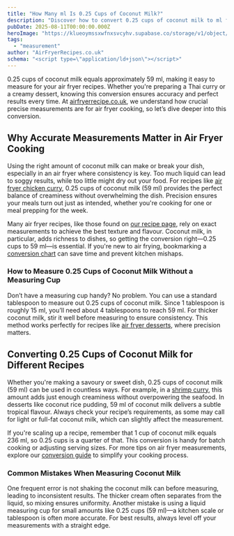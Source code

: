 ```yaml
---
title: "How Many ml Is 0.25 Cups of Coconut Milk?"
description: "Discover how to convert 0.25 cups of coconut milk to ml for perfect air fryer recipes every time. Get precise measurements now!"
pubDate: 2025-08-11T00:00:00.000Z
heroImage: "https://klueoymssxwfnxsvcyhv.supabase.co/storage/v1/object/public/md/how-many-ml-is-0-25-cups-of-coconut-milk-627493c5.webp"
tags:
  - "measurement"
author: "AirFryerRecipes.co.uk"
schema: "<script type=\"application/ld+json\"></script>"
---
```


<p>0.25 cups of coconut milk equals approximately 59 ml, making it easy to measure for your air fryer recipes. Whether you're preparing a Thai curry or a creamy dessert, knowing this conversion ensures accuracy and perfect results every time. At <a href=https://www.airfryerrecipe.co.uk/>airfryerrecipe.co.uk</a>, we understand how crucial precise measurements are for air fryer cooking, so let’s dive deeper into this conversion.</p>  

<h2>Why Accurate Measurements Matter in Air Fryer Cooking</h2>  
<p>Using the right amount of coconut milk can make or break your dish, especially in an air fryer where consistency is key. Too much liquid can lead to soggy results, while too little might dry out your food. For recipes like <a href=https://www.airfryerrecipe.co.uk/recipe-category/chicken>air fryer chicken curry</a>, 0.25 cups of coconut milk (59 ml) provides the perfect balance of creaminess without overwhelming the dish. Precision ensures your meals turn out just as intended, whether you're cooking for one or meal prepping for the week.</p>  

<p>Many air fryer recipes, like those found on <a href=https://www.airfryerrecipe.co.uk/recipes>our recipe page</a>, rely on exact measurements to achieve the best texture and flavour. Coconut milk, in particular, adds richness to dishes, so getting the conversion right—0.25 cups to 59 ml—is essential. If you're new to air frying, bookmarking a <a href=https://www.airfryerrecipe.co.uk/air-fryer-conversion-chart>conversion chart</a> can save time and prevent kitchen mishaps.</p>  

<h3>How to Measure 0.25 Cups of Coconut Milk Without a Measuring Cup</h3>  
<p>Don’t have a measuring cup handy? No problem. You can use a standard tablespoon to measure out 0.25 cups of coconut milk. Since 1 tablespoon is roughly 15 ml, you’ll need about 4 tablespoons to reach 59 ml. For thicker coconut milk, stir it well before measuring to ensure consistency. This method works perfectly for recipes like <a href=https://www.airfryerrecipe.co.uk/recipe-category/dessert>air fryer desserts</a>, where precision matters.</p>  

<h2>Converting 0.25 Cups of Coconut Milk for Different Recipes</h2>  
<p>Whether you're making a savoury or sweet dish, 0.25 cups of coconut milk (59 ml) can be used in countless ways. For example, in a <a href=https://www.airfryerrecipe.co.uk/recipe-category/shrimp>shrimp curry</a>, this amount adds just enough creaminess without overpowering the seafood. In desserts like coconut rice pudding, 59 ml of coconut milk delivers a subtle tropical flavour. Always check your recipe’s requirements, as some may call for light or full-fat coconut milk, which can slightly affect the measurement.</p>  

<p>If you're scaling up a recipe, remember that 1 cup of coconut milk equals 236 ml, so 0.25 cups is a quarter of that. This conversion is handy for batch cooking or adjusting serving sizes. For more tips on air fryer measurements, explore our <a href=https://www.airfryerrecipe.co.uk/air-fryer-conversion-chart>conversion guide</a> to simplify your cooking process.</p>  

<h3>Common Mistakes When Measuring Coconut Milk</h3>  
<p>One frequent error is not shaking the coconut milk can before measuring, leading to inconsistent results. The thicker cream often separates from the liquid, so mixing ensures uniformity. Another mistake is using a liquid measuring cup for small amounts like 0.25 cups (59 ml)—a kitchen scale or tablespoon is often more accurate. For best results, always level off your measurements with a straight edge.</p>